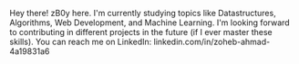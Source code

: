 Hey there! zB0y here. I'm currently studying topics like Datastructures, Algorithms, Web Development, and Machine Learning.
I'm looking forward to contributing in different projects in the future (if I ever master these skills).
You can reach me on LinkedIn: linkedin.com/in/zoheb-ahmad-4a19831a6
